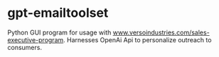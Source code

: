 # gpt-emailtoolset
Python GUI program for usage with www.versoindustries.com/sales-executive-program. Harnesses OpenAi Api to personalize outreach to consumers. 
